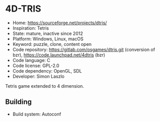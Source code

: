 # 4D-TRIS

- Home: https://sourceforge.net/projects/dtris/
- Inspiration: Tetris
- State: mature, inactive since 2012
- Platform: Windows, Linux, macOS
- Keyword: puzzle, clone, content open
- Code repository: https://gitlab.com/osgames/dtris.git (conversion of bzr), https://code.launchpad.net/4dtris (bzr)
- Code language: C
- Code license: GPL-2.0
- Code dependency: OpenGL, SDL
- Developer: Simon Laszlo

Tetris game extended to 4 dimension.

## Building

- Build system: Autoconf
